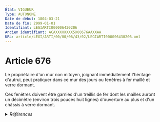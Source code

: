 ```yaml
---
État: VIGUEUR
Type: AUTONOME
Date de début: 1804-03-21
Date de fin: 2999-01-01
Identifiant: LEGIARTI000006430206
Ancien identifiant: ACAXXXXXXXX5X00676AAXXAA
URL: article/LEGI/ARTI/00/00/06/43/02/LEGIARTI000006430206.xml
---
```


<h1>Article 676</h1>

Le propriétaire d'un mur non mitoyen, joignant immédiatement l'héritage
d'autrui, peut pratiquer dans ce mur des jours ou fenêtres à fer maillé et verre
dormant.<br />

Ces fenêtres doivent être garnies d'un treillis de fer dont les mailles auront
un décimètre (environ trois pouces huit lignes) d'ouverture au plus et d'un
châssis à verre dormant.


<details>
  <summary><em>Références</em></summary>

  <h2>Articles faisant référence à l'article</h2>
  
  <ul>
    <li>
      <a href="https://legal.tricoteuses.fr//redirection/LEGIARTI000041587589?vers=git&vers=legifrance">Code de la construction et de l'habitation - article L112-10 AUTONOME VIGUEUR, en vigueur depuis le 2021-07-01</a> CITATION source
    </li>
    <li>
      <a href="https://legal.tricoteuses.fr//redirection/LEGIARTI000041587589?vers=git&vers=legifrance">Code de la construction et de l'habitation - article L112-10 AUTONOME VIGUEUR, en vigueur depuis le 2021-07-01</a> PILOTE_SUIVEUR source
    </li>
  </ul>
  
  <h2>Références faites par l'article</h2>
  
  <ul>
    <li>
      2999-01-01 PILOTE_SUIVEUR cible <a href="https://legal.tricoteuses.fr//redirection/LEGIARTI000041587589?vers=git&vers=legifrance">Code de la construction et de l'habitation - article L112-10 AUTONOME VIGUEUR, en vigueur depuis le 2021-07-01</a>
    </li>
    <li>
      CODIFICATION source Loi 1804-01-31
    </li>
    <li>
      CREATION source Loi 1804-01-31 promulguée le 10 février 1804
    </li>
  </ul>
</details>
